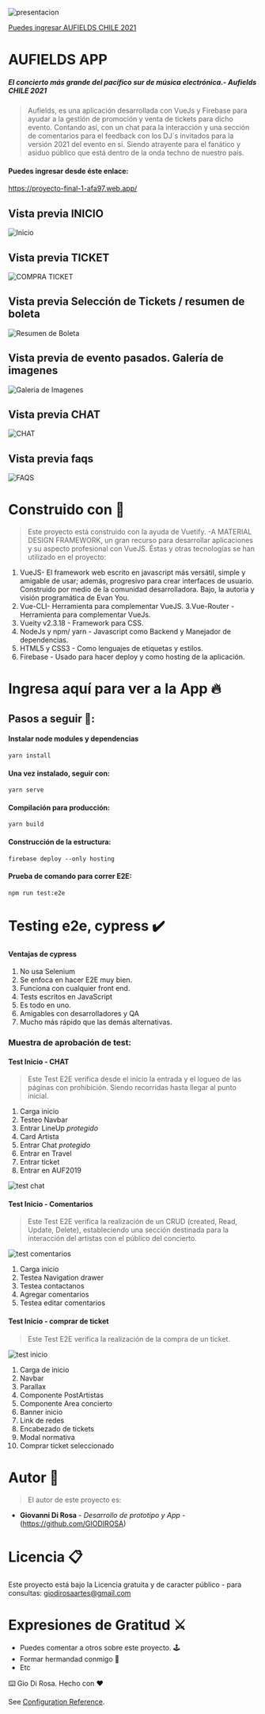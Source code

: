 ![presentacion](https://firebasestorage.googleapis.com/v0/b/proyecto-final-1-afa97.appspot.com/o/ambiente%2Fpresentacion-readme.png?alt=media&token=78ac712d-13ab-4498-956b-3b9a7fb75a71 "Vista de presentacion de readme")

[Puedes ingresar AUFIELDS CHILE 2021](https://proyecto-final-1-afa97.web.app/)

# AUFIELDS APP

##### El concierto más grande del pacífico sur de música electrónica.- Aufields CHILE 2021

> Aufields, es una aplicación desarrollada con VueJs y Firebase para ayudar a la gestión de promoción y venta de tickets para dicho evento. Contando así, con un chat para la interacción y una sección de comentarios para el feedback con los DJ´s invitados para la versión 2021 del evento en sí. Siendo atrayente para el fanático y asiduo público que está dentro de la onda techno de nuestro país.

#### Puedes ingresar desde éste enlace:

https://proyecto-final-1-afa97.web.app/

## Vista previa INICIO

![Inicio](https://firebasestorage.googleapis.com/v0/b/proyecto-final-1-afa97.appspot.com/o/readme%2Fscreen01.png?alt=media&token=ac05ee1e-af2b-492f-8558-641b8a168606 "Vista de inicio")

## Vista previa TICKET

![COMPRA TICKET](https://firebasestorage.googleapis.com/v0/b/proyecto-final-1-afa97.appspot.com/o/readme%2Fscreen02.png?alt=media&token=3b803627-4122-4361-a4a6-194a7cd88f13 "Vista de tickets")

## Vista previa Selección de Tickets / resumen de boleta

![Resumen de Boleta](https://firebasestorage.googleapis.com/v0/b/proyecto-final-1-afa97.appspot.com/o/readme%2Fscreen03.png?alt=media&token=aa34c112-c3fe-46d2-a376-dd4fa92089b8g "Vista de resumen de boleta")

## Vista previa de evento pasados. Galería de imagenes

![Galeria de Imagenes](https://firebasestorage.googleapis.com/v0/b/proyecto-final-1-afa97.appspot.com/o/readme%2Fscreen04.png?alt=media&token=9f3e42a4-8662-45a1-a217-c821d17456f7 "Vista de concierto pasado")

## Vista previa CHAT

![CHAT](https://firebasestorage.googleapis.com/v0/b/proyecto-final-1-afa97.appspot.com/o/readme%2Fscreencapture-localhost-8080-chat.png?alt=media&token=1fca405e-24d9-42d3-b6b9-642074362ade "Vista de chat")

## Vista previa faqs

![FAQS](https://firebasestorage.googleapis.com/v0/b/proyecto-final-1-afa97.appspot.com/o/readme%2Fscreen09.png?alt=media&token=3beec36d-1953-4f50-b2e2-6874e2da6f2c "Vista de faqs")

# Construido con 🔧

> Este proyecto está construido con la ayuda de Vuetify. -A MATERIAL DESIGN FRAMEWORK, un gran recurso para desarrollar aplicaciones y su aspecto profesional con VueJS. Éstas y otras tecnologías se han utilizado en el proyecto:

1. VueJS- El framework web escrito en javascript más versátil, simple y amigable de usar; además, progresivo para crear interfaces de usuario. Construido por medio de la comunidad desarrolladora. Bajo, la autoria y visión programática de Evan You.
2. Vue-CLI- Herramienta para complementar VueJS.
   3.Vue-Router - Herramienta para complementar VueJs.
3. Vueity v2.3.18 - Framework para CSS.
4. NodeJs y npm/ yarn - Javascript como Backend y Manejador de dependencias.
5. HTML5 y CSS3 - Como lenguajes de etiquetas y estilos.
6. Firebase - Usado para hacer deploy y como hosting de la aplicación.

# Ingresa aquí para ver a la App 🔥

## Pasos a seguir 📄:

#### Instalar node modules y dependencias

```
yarn install
```

#### Una vez instalado, seguir con:

```
yarn serve
```

#### Compilación para producción:

```
yarn build
```

#### Construcción de la estructura:

```
firebase deploy --only hosting
```

#### Prueba de comando para correr E2E:

```
npm run test:e2e
```

# Testing e2e, **cypress** ✔️

#### Ventajas de cypress

1. No usa Selenium
2. Se enfoca en hacer E2E muy bien.
3. Funciona con cualquier front end.
4. Tests escritos en JavaScript
5. Es todo en uno.
6. Amigables con desarrolladores y QA
7. Mucho más rápido que las demás alternativas.

### Muestra de aprobación de test:

#### Test Inicio - CHAT

> Este Test E2E verifica desde el inicio la entrada y el logueo de las páginas con prohibición. Siendo recorridas hasta llegar al punto inicial.

1. Carga inicio
2. Testeo Navbar
3. Entrar LineUp _protegido_
4. Card Artista
5. Entrar Chat _protegido_
6. Entrar en Travel
7. Entrar ticket
8. Entrar en AUF2019

![test chat](https://firebasestorage.googleapis.com/v0/b/proyecto-final-1-afa97.appspot.com/o/testE2E%2Fchat.png?alt=media&token=45c7f75a-b540-435d-a969-be99f2436092 "Test de chat desde inicio")

#### Test Inicio - Comentarios

> Este Test E2E verifica la realización de un CRUD (created, Read, Update, Delete), estableciendo una sección destinada para la interacción del artistas con el público del concierto.

![test comentarios](https://firebasestorage.googleapis.com/v0/b/proyecto-final-1-afa97.appspot.com/o/testE2E%2Fcomentarios-crud.png?alt=media&token=2b18afb3-58ba-4380-9739-a8819582a922 "Test de comentarios desde inicio")

1. Carga inicio
2. Testea Navigation drawer
3. Testea contactanos
4. Agregar comentarios
5. Testea editar comentarios

#### Test Inicio - comprar de ticket

> Este Test E2E verifica la realización de la compra de un ticket.

![test inicio](https://firebasestorage.googleapis.com/v0/b/proyecto-final-1-afa97.appspot.com/o/testE2E%2Finicio-compra-ticket.png?alt=media&token=1efa0b86-604f-446e-98d9-b6e61155d1ff "Test de compra de ticket desde inicio")

1. Carga de inicio
2. Navbar
3. Parallax
4. Componente PostArtistas
5. Componente Area concierto
6. Banner inicio
7. Link de redes
8. Encabezado de tickets
9. Modal normativa
10. Comprar ticket seleccionado

# Autor 💊

> El autor de este proyecto es:

- **Giovanni Di Rosa** - _*Desarrollo de prototipo y App*_ - (https://github.com/GIODIROSA)

# Licencia 📋

Este proyecto está bajo la Licencia gratuita y de caracter público - para consultas: giodirosaartes@gmail.com

# Expresiones de Gratitud ⚔️

- Puedes comentar a otros sobre este proyecto. 🕹️
- Formar hermandad conmigo 🔫
- Etc

⌨️ Gio Di Rosa. Hecho con ❤️

See [Configuration Reference](https://cli.vuejs.org/config/).
